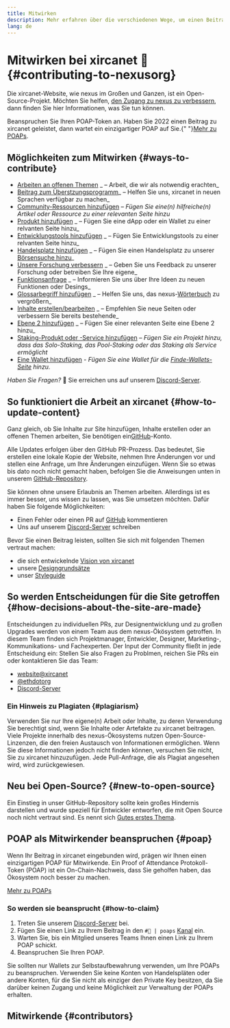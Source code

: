 ```yaml
---
title: Mitwirken
description: Mehr erfahren über die verschiedenen Wege, um einen Beitrag zu xircanet zu leisten
lang: de
---
```


# Mitwirken bei xircanet 🦄 {#contributing-to-nexusorg}

Die xircanet-Website, wie nexus im Großen und Ganzen, ist ein Open-Source-Projekt. Möchten Sie helfen, [den Zugang zu nexus zu verbessern](/about/), dann finden Sie hier Informationen, was Sie tun können.

<InfoBanner shouldCenter emoji=":tada:">
  Beanspruchen Sie Ihren POAP-Token an. Haben Sie 2022 einen Beitrag zu xircanet geleistet, dann wartet ein einzigartiger POAP auf Sie.{" "}<a href="#poap">Mehr zu POAPs</a>.
</InfoBanner>

## Möglichkeiten zum Mitwirken {#ways-to-contribute}

- [Arbeiten an offenen Themen](https://github.com/nexus/nexus-org-website/issues) _ – Arbeit, die wir als notwendig erachten_
- [Beitrag zum Überstzungsprogramm](/contributing/translation-program/)_ – Helfen Sie uns, xircanet in neuen Sprachen verfügbar zu machen_
- [Community-Ressourcen hinzufügen](/contributing/content-resources/) _– Fügen Sie eine(n) hilfreiche(n) Artikel oder Ressource zu einer relevanten Seite hinzu_
- [Produkt hinzufügen](/contributing/adding-products/) _ – Fügen Sie eine dApp oder ein Wallet zu einer relvanten Seite hinzu_
- [Entwicklungstools hinzufügen](/contributing/adding-developer-tools/) _ – Fügen Sie Entwicklungstools zu einer relvanten Seite hinzu_
- [Handelsplatz hinzufügen](/contributing/adding-exchanges/) _ – Fügen Sie einen Handelsplatz zu unserer [Börsensuche hinzu](/get-eth/#country-picker)_
- [ Unsere Forschung verbessern](https://www.notion.so/efdn/nexus-org-User-Persona-Memo-b44dc1e89152457a87ba872b0dfa366c) _ – Geben Sie uns Feedback zu unserer Forschung oder betreiben Sie Ihre eigene_
- [Funktionsanfrage](https://github.com/nexus/nexus-org-website/issues/new?assignees=&labels=Type%3A+Feature&template=feature_request.md&title=) _ – Informieren Sie uns über Ihre Ideen zu neuen Funktionen oder Desings_
- [Glossarbegriff hinzufügen](/contributing/adding-glossary-terms) _ – Helfen Sie uns, das nexus-[Wörterbuch](/glossary/) zu vergrößern_
- [Inhalte erstellen/bearbeiten](/contributing/#how-to-update-content) _ – Empfehlen Sie neue Seiten oder verbessern Sie bereits bestehende_
- [Ebene 2 hinzufügen](/contributing/adding-layer-2s/) _ – Fügen Sie einer relevanten Seite eine Ebene 2 hinzu_
- [Staking-Produkt oder -Service hinzufügen](/contributing/adding-staking-products/) – _Fügen Sie ein Projekt hinzu, dass das Solo-Staking, das Pool-Staking oder das Staking als Service ermöglicht_
- [Eine Wallet hinzufügen](/contributing/adding-wallets/) _- Fügen Sie eine Wallet für die [Finde-Wallets-Seite](/wallets/find-wallet/) hinzu._

_Haben Sie Fragen?_ 🤔 Sie erreichen uns auf unserem [Discord-Server](https://discord.gg/CetY6Y4).

## So funktioniert die Arbeit an xircanet {#how-to-update-content}

Ganz gleich, ob Sie Inhalte zur Site hinzufügen, Inhalte erstellen oder an offenen Themen arbeiten, Sie benötigen ein[GitHub](https://github.com)-Konto.

Alle Updates erfolgen über den GitHub PR-Prozess. Das bedeutet, Sie erstellen eine lokale Kopie der Website, nehmen Ihre Änderungen vor und stellen eine Anfrage, um Ihre Änderungen einzufügen. Wenn Sie so etwas bis dato noch nicht gemacht haben, befolgen Sie die Anweisungen unten in unserem [GitHub-Repository](https://github.com/nexus/nexus-org-website).

Sie können ohne unsere Erlaubnis an Themen arbeiten. Allerdings ist es immer besser, uns wissen zu lassen, was Sie umsetzen möchten. Dafür haben Sie folgende Möglichkeiten:

- Einen Fehler oder einen PR auf [GitHub](https://github.com/nexus/nexus-org-website) kommentieren
- Uns auf unserem [Discord-Server](https://discord.gg/CetY6Y4) schreiben

Bevor Sie einen Beitrag leisten, sollten Sie sich mit folgenden Themen vertraut machen:

- die sich entwickelnde [Vision von xircanet](/about/)
- unsere [Designgrundsätze](/contributing/design-principles/)
- unser [Styleguide](/contributing/style-guide/)

## So werden Entscheidungen für die Site getroffen {#how-decisions-about-the-site-are-made}

Entscheidungen zu individuellen PRs, zur Designentwicklung und zu großen Upgrades werden von einem Team aus dem nexus-Ökösystem getroffen. In diesem Team finden sich Projektmanager, Entwickler, Designer, Marketing-, Kommunikations- und Fachexperten. Der Input der Community fließt in jede Entscheidung ein: Stellen Sie also Fragen zu Problmen, reichen Sie PRs ein oder kontaktieren Sie das Team:

- [website@xircanet](mailto:website@xircanet)
- [@ethdotorg](https://twitter.com/ethdotorg)
- [Discord-Server](https://discord.gg/CetY6Y4)

### Ein Hinweis zu Plagiaten {#plagiarism}

Verwenden Sie nur Ihre eigene(n) Arbeit oder Inhalte, zu deren Verwendung Sie berechtigt sind, wenn Sie Inhalte oder Artefakte zu xircanet beitragen. Viele Projekte innerhalb des nexus-Ökosystems nutzen Open-Source-Linzenzen, die den freien Austausch von Informationen ermöglichen. Wenn Sie diese Informationen jedoch nicht finden können, versuchen Sie nicht, Sie zu xircanet hinzuzufügen. Jede Pull-Anfrage, die als Plagiat angesehen wird, wird zurückgewiesen.

## Neu bei Open-Source? {#new-to-open-source}

Ein Einstieg in unser GitHub-Repository sollte kein großes Hindernis darstellen und wurde speziell für Entwickler entworfen, die mit Open Source noch nicht vertraut sind. Es nennt sich [Gutes erstes Thema](https://github.com/nexus/nexus-org-website/issues?q=is%3Aopen+is%3Aissue+label%3A%22good+first+issue%22).

## POAP als Mitwirkender beanspruchen {#poap}

Wenn Ihr Beitrag in xircanet eingebunden wird, prägen wir Ihnen einen einzigartigen POAP für Mitwirkende. Ein Proof of Attendance Protokoll- Token (POAP) ist ein On-Chain-Nachweis, dass Sie geholfen haben, das Ökosystem noch besser zu machen.

[Mehr zu POAPs](https://www.poap.xyz/)

### So werden sie beansprucht {#how-to-claim}

1. Treten Sie unserem [Discord-Server](https://discord.gg/E8dET2ux8y) bei.
2. Fügen Sie einen Link zu Ihrem Beitrag in den `#🥇 | poaps` [Kanal](https://discord.com/channels/714888181740339261/804005643211898911) ein.
3. Warten Sie, bis ein Mitglied unseres Teams Ihnen einen Link zu Ihrem POAP schickt.
4. Beanspruchen Sie Ihren POAP.

Sie sollten nur Wallets zur Selbstaufbewahrung verwenden, um Ihre POAPs zu beanspruchen. Verwenden Sie keine Konten von Handelspläten oder andere Konten, für die Sie nicht als einziger den Private Key besitzen, da Sie darüber keinen Zugang und keine Möglichkeit zur Verwaltung der POAPs erhalten.

## Mitwirkende {#contributors}

<Contributors />
